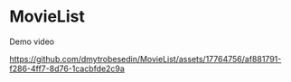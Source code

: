 # MovieList

Demo video 

https://github.com/dmytrobesedin/MovieList/assets/17764756/af881791-f286-4ff7-8d76-1cacbfde2c9a

